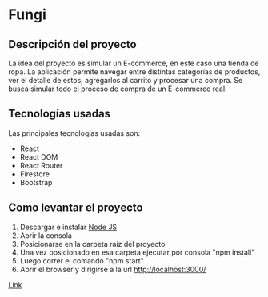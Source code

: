 Fungi
=========

Descripción del proyecto
-----------------------------------------------------------------------------------------------------

La idea del proyecto es simular un E-commerce, en este caso una tienda de ropa. La aplicación permite navegar entre distintas categorías de productos, ver el detalle de estos, agregarlos al carrito y procesar una compra. Se busca simular todo el proceso de compra de un E-commerce real.

Tecnologías usadas
-----------------------------------------------------------------------------------------

Las principales tecnologías usadas son:

-   React
-   React DOM
-   React Router
-   Firestore
-   Bootstrap

Como levantar el proyecto
--------------------------------------------------------------------------------------------------

1.  Descargar e instalar [Node JS](https://nodejs.org/en/)
2.  Abrir la consola
3.  Posicionarse en la carpeta raíz del proyecto
4.  Una vez posicionado en esa carpeta ejecutar por consola "npm install"
5.  Luego correr el comando "npm start"
6.  Abrir el browser y dirigirse a la url <http://localhost:3000/>

[Link](https://www.loom.com/share/ff336457b2a446bfa5a625939f433ac1/ "Video de muestra del E-commerce")
